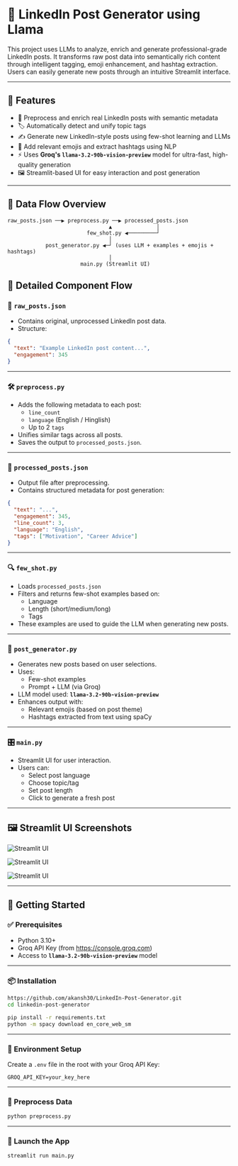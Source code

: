 # 🚀 LinkedIn Post Generator using Llama

This project uses LLMs to analyze, enrich and generate professional-grade LinkedIn posts. It transforms raw post data into semantically rich content through intelligent tagging, emoji enhancement, and hashtag extraction. Users can easily generate new posts through an intuitive Streamlit interface.

---

## 🧠 Features

- 📌 Preprocess and enrich real LinkedIn posts with semantic metadata
- 🏷️ Automatically detect and unify topic tags
- ✍️ Generate new LinkedIn-style posts using few-shot learning and LLMs
- 💬 Add relevant emojis and extract hashtags using NLP
- ⚡ Uses **Groq's `llama-3.2-90b-vision-preview`** model for ultra-fast, high-quality generation
- 🖼️ Streamlit-based UI for easy interaction and post generation

---

## 📁 Data Flow Overview

```text
raw_posts.json ──▶ preprocess.py ──▶ processed_posts.json
                                ▲              │
                         few_shot.py ◀─────────┘
                                │
            post_generator.py ◀─┘ (uses LLM + examples + emojis + hashtags)
                                │
                       main.py (Streamlit UI)
```

## 🔄 Detailed Component Flow

### 📄 `raw_posts.json`
- Contains original, unprocessed LinkedIn post data.
- Structure:
```json
{
  "text": "Example LinkedIn post content...",
  "engagement": 345
}
```

---

### 🛠️ `preprocess.py`
- Adds the following metadata to each post:
  - `line_count`
  - `language` (English / Hinglish)
  - Up to 2 `tags`
- Unifies similar tags across all posts.
- Saves the output to `processed_posts.json`.

---

### 📌 `processed_posts.json`
- Output file after preprocessing.
- Contains structured metadata for post generation:
```json
{
  "text": "...",
  "engagement": 345,
  "line_count": 3,
  "language": "English",
  "tags": ["Motivation", "Career Advice"]
}
```

---

### 🔍 `few_shot.py`
- Loads `processed_posts.json`
- Filters and returns few-shot examples based on:
  - Language
  - Length (short/medium/long)
  - Tags
- These examples are used to guide the LLM when generating new posts.

---

### 🤖 `post_generator.py`
- Generates new posts based on user selections.
- Uses:
  - Few-shot examples
  - Prompt + LLM (via Groq)
- LLM model used: **`llama-3.2-90b-vision-preview`**
- Enhances output with:
  - Relevant emojis (based on post theme)
  - Hashtags extracted from text using spaCy

---

### 🎛️ `main.py`
- Streamlit UI for user interaction.
- Users can:
  - Select post language
  - Choose topic/tag
  - Set post length
  - Click to generate a fresh post

---

## 🖼️ Streamlit UI Screenshots

![Streamlit UI](https://github.com/user-attachments/assets/74accd8d-6b98-4811-887f-80133fb8a92a)

![Streamlit UI](https://github.com/user-attachments/assets/54e15a18-1203-445b-bde3-a53c5fb22266)

![Streamlit UI](https://github.com/user-attachments/assets/ab435c98-b347-4ddb-b7fb-12c5aa877176)

---

## 🧪 Getting Started

### ✅ Prerequisites

- Python 3.10+
- Groq API Key (from https://console.groq.com)
- Access to **`llama-3.2-90b-vision-preview`** model

---

### 📦 Installation

```bash
https://github.com/akansh30/LinkedIn-Post-Generator.git
cd linkedin-post-generator

pip install -r requirements.txt
python -m spacy download en_core_web_sm
```

---

### 🔐 Environment Setup

Create a `.env` file in the root with your Groq API Key:

```env
GROQ_API_KEY=your_key_here
```

---

### 🧹 Preprocess Data

```bash
python preprocess.py
```

---

### 🚀 Launch the App

```bash
streamlit run main.py
```
